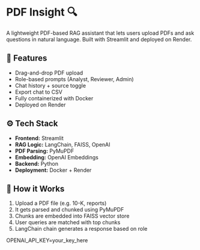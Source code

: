 # PDF Insight 🔍

A lightweight PDF-based RAG assistant that lets users upload PDFs and ask questions in natural language. Built with Streamlit and deployed on Render.

## 🚀 Features
- Drag-and-drop PDF upload
- Role-based prompts (Analyst, Reviewer, Admin)
- Chat history + source toggle
- Export chat to CSV
- Fully containerized with Docker
- Deployed on Render

## ⚙️ Tech Stack
- **Frontend:** Streamlit
- **RAG Logic:** LangChain, FAISS, OpenAI
- **PDF Parsing:** PyMuPDF
- **Embedding:** OpenAI Embeddings
- **Backend:** Python
- **Deployment:** Docker + Render

## 🧠 How it Works
1. Upload a PDF file (e.g. 10-K, reports)
2. It gets parsed and chunked using PyMuPDF
3. Chunks are embedded into FAISS vector store
4. User queries are matched with top chunks
5. LangChain chain generates a response based on role


OPENAI_API_KEY=your_key_here
